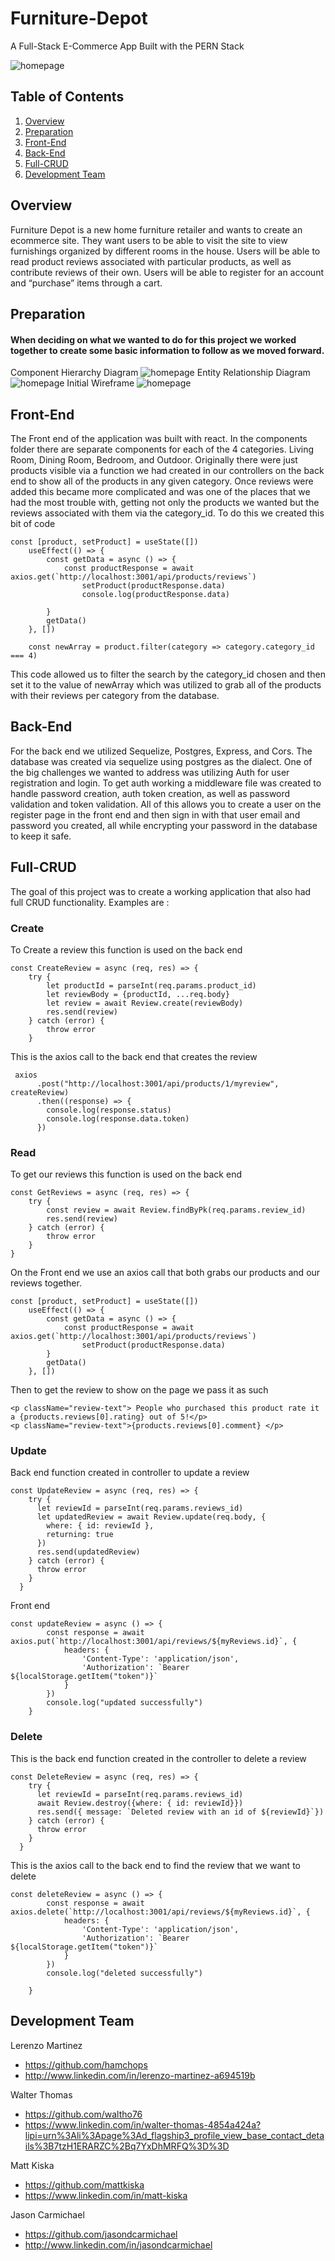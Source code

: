 # Furniture-Depot
A Full-Stack E-Commerce App Built with the PERN Stack

<img src="assets/furniture_hero.png" alt="homepage">

## Table of Contents

1. [Overview](#overview)
2. [Preparation](#preparation)
3. [Front-End](#frontend)
4. [Back-End](#backend)
5. [Full-CRUD](#fullcrud)
6. [Development Team](#developmentteam)

## Overview <a name="overview"></a>
Furniture Depot is a new home furniture retailer and wants to create an ecommerce site. They want users to be able to visit the site to view furnishings organized by different rooms in the house. Users will be able to read product reviews associated with particular products, as well as contribute reviews of their own. Users will be able to register for an account and “purchase” items through a cart.

## Preparation <a name="preparation"></a>
#### When deciding on what we wanted to do for this project we worked together to create some basic information to follow as we moved forward.

Component Hierarchy Diagram
<img src="assets/furniture_depot_CHD.png" alt="homepage">
Entity Relationship Diagram
<img src="assets/furniture_ecomm_ERD.png" alt="homepage">
Initial Wireframe
<img src="assets/landing_wireframe.png" alt="homepage">

## Front-End <a name="frontend"></a>
The Front end of the application was built with react. In the components folder there are separate components for each of the 4 categories. Living Room, Dining Room, Bedroom, and Outdoor. Originally there were just products visible via a function we had created in our controllers on the back end to show all of the products in any given category. Once reviews were added this became more complicated and was one of the places that we had the most trouble with, getting not only the products we wanted but the reviews associated with them via the category_id. To do this we created this bit of code 

```
const [product, setProduct] = useState([])
    useEffect(() => {
        const getData = async () => {
            const productResponse = await axios.get(`http://localhost:3001/api/products/reviews`)
                setProduct(productResponse.data)
                console.log(productResponse.data)
    
        }
        getData()
    }, [])
    
    const newArray = product.filter(category => category.category_id === 4)
```
This code allowed us to filter the search by the category_id chosen and then set it to the value of newArray which was utilized to grab all of the products with their reviews per category from the database.

## Back-End <a name="backend"></a>
For the back end we utilized Sequelize, Postgres, Express, and Cors. The database was created via sequelize using postgres as the dialect. 
One of the big challenges we wanted to address was utilizing Auth for user registration and login. To get auth working a middleware file was created to handle password creation, auth token creation, as well as password validation and token validation. All of this allows you to create a user on the register page in the front end and then sign in with that user email and password you created, all while encrypting your password in the database to keep it safe. 

## Full-CRUD <a name="fullcrud"></a>
The goal of this project was to create a working application that also had full CRUD functionality. Examples are :

### Create
To Create a review this function is used on the back end
```
const CreateReview = async (req, res) => {
    try {
        let productId = parseInt(req.params.product_id)
        let reviewBody = {productId, ...req.body}
        let review = await Review.create(reviewBody)
        res.send(review)
    } catch (error) {
        throw error
    }
```
This is the axios call to the back end that creates the review
```
 axios
      .post("http://localhost:3001/api/products/1/myreview", createReview)
      .then((response) => {
        console.log(response.status)
        console.log(response.data.token)
      })
```
### Read
To get our reviews this function is used on the back end
```
const GetReviews = async (req, res) => {
    try {
        const review = await Review.findByPk(req.params.review_id)
        res.send(review)
    } catch (error) {
        throw error
    }
}
```
On the Front end we use an axios call that both grabs our products and our reviews together.
```
const [product, setProduct] = useState([])
    useEffect(() => {
        const getData = async () => {
            const productResponse = await axios.get(`http://localhost:3001/api/products/reviews`)
                setProduct(productResponse.data)
        }
        getData()
    }, [])
```
Then to get the review to show on the page we pass it as such
```
<p className="review-text"> People who purchased this product rate it a {products.reviews[0].rating} out of 5!</p>
<p className="review-text">{products.reviews[0].comment} </p>
```
### Update
Back end function created in controller to update a review
```
const UpdateReview = async (req, res) => {
    try {
      let reviewId = parseInt(req.params.reviews_id)
      let updatedReview = await Review.update(req.body, {
        where: { id: reviewId },
        returning: true
      })
      res.send(updatedReview)
    } catch (error) {
      throw error
    }
  }
```
Front end 
```
const updateReview = async () => {
        const response = await axios.put(`http://localhost:3001/api/reviews/${myReviews.id}`, {
            headers: {
                'Content-Type': 'application/json',
                'Authorization': `Bearer ${localStorage.getItem("token")}`
            }
        })
        console.log("updated successfully")
    }
```

### Delete
This is the back end function created in the controller to delete a review
```
const DeleteReview = async (req, res) => {
    try {
      let reviewId = parseInt(req.params.reviews_id)
      await Review.destroy({where: { id: reviewId}})
      res.send({ message: `Deleted review with an id of ${reviewId}`})
    } catch (error) {
      throw error
    }
  }
```
This is the axios call to the back end to find the review that we want to delete
```
const deleteReview = async () => {
        const response = await axios.delete(`http://localhost:3001/api/reviews/${myReviews.id}`, {
            headers: {
                'Content-Type': 'application/json',
                'Authorization': `Bearer ${localStorage.getItem("token")}`
            }
        })
        console.log("deleted successfully")
       
    }
```
## Development Team <a name="developmentteam"></a>

Lerenzo Martinez
  * https://github.com/hamchops
  * http://www.linkedin.com/in/lerenzo-martinez-a694519b

Walter Thomas
  * https://github.com/waltho76
  * https://www.linkedin.com/in/walter-thomas-4854a424a?lipi=urn%3Ali%3Apage%3Ad_flagship3_profile_view_base_contact_details%3B7tzH1ERARZC%2Bq7YxDhMRFQ%3D%3D

Matt Kiska
  * https://github.com/mattkiska
  * https://www.linkedin.com/in/matt-kiska

Jason Carmichael
  * https://github.com/jasondcarmichael
  * http://www.linkedin.com/in/jasondcarmichael